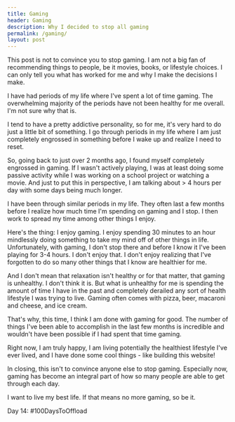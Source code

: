 ```yaml
---
title: Gaming
header: Gaming
description: Why I decided to stop all gaming
permalink: /gaming/
layout: post
---
```


This post is not to convince you to stop gaming. I am not a big fan of recommending things to people, be it movies, books, or lifestyle choices. I can only tell you what has worked for me and why I make the decisions I make.

I have had periods of my life where I've spent a lot of time gaming. The overwhelming majority of the periods have not been healthy for me overall. I'm not sure why that is.

I tend to have a pretty addictive personality, so for me, it's very hard to do just a little bit of something. I go through periods in my life where I am just completely engrossed in something before I wake up and realize I need to reset.

So, going back to just over 2 months ago, I found myself completely engrossed in gaming. If I wasn't actively playing, I was at least doing some passive activity while I was working on a school project or watching a movie. And just to put this in perspective, I am talking about > 4 hours per day with some days being much longer.

I have been through similar periods in my life. They often last a few months before I realize how much time I'm spending on gaming and I stop. I then work to spread my time among other things I enjoy.

Here's the thing: I enjoy gaming. I enjoy spending 30 minutes to an hour mindlessly doing something to take my mind off of other things in life. Unfortunately, with gaming, I don't stop there and before I know it I've been playing for 3-4 hours. I don't enjoy that. I don't enjoy realizing that I've forgotten to do so many other things that I know are healthier for me.

And I don't mean that relaxation isn't healthy or for that matter, that gaming is unhealthy. I don't think it is. But what is unhealthy for me is spending the amount of time I have in the past and completely derailed any sort of health lifestyle I was trying to live. Gaming often comes with pizza, beer, macaroni and cheese, and ice cream.

That's why, this time, I think I am done with gaming for good. The number of things I've been able to accomplish in the last few months is incredible and wouldn't have been possible if I had spent that time gaming.

Right now, I am truly happy, I am living potentially the healthiest lifestyle I've ever lived, and I have done some cool things - like building this website!

In closing, this isn't to convince anyone else to stop gaming. Especially now, gaming has become an integral part of how so many people are able to get through each day.

I want to live my best life. If that means no more gaming, so be it.

Day 14: #100DaysToOffload
